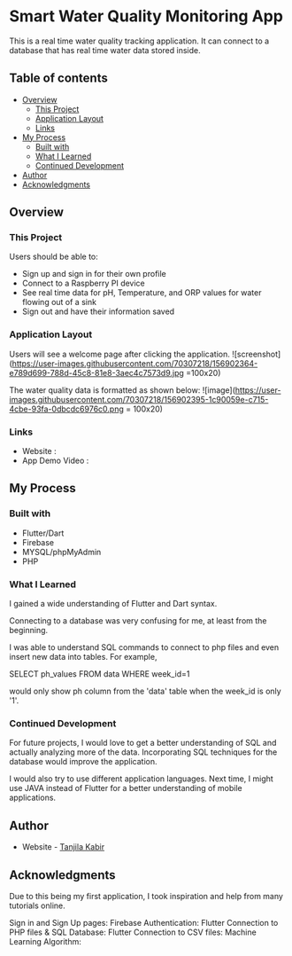 # Smart Water Quality Monitoring App

This is a real time water quality tracking application. It can connect to a database that has real time water data stored inside. 

## Table of contents

- [Overview](#overview)
  - [This Project](#this-project)
  - [Application Layout](#application-layout)
  - [Links](#links)
- [My Process](#my-process)
  - [Built with](#built-with)
  - [What I Learned](#what-i-learned)
  - [Continued Development](#continued-development)
- [Author](#author)
- [Acknowledgments](#acknowledgments)


## Overview

### This Project

Users should be able to:

- Sign up and sign in for their own profile
- Connect to a Raspberry PI device
- See real time data for pH, Temperature, and ORP values for water flowing out of a sink
- Sign out and have their information saved

### Application Layout

Users will see a welcome page after clicking the application. 
![screenshot](https://user-images.githubusercontent.com/70307218/156902364-e789d699-788d-45c8-81e8-3aec4c7573d9.jpg =100x20)

The water quality data is formatted as shown below:
![image](https://user-images.githubusercontent.com/70307218/156902395-1c90059e-c715-4cbe-93fa-0dbcdc6976c0.png = 100x20)


### Links

- Website : 
- App Demo Video : 

## My Process

### Built with

- Flutter/Dart
- Firebase
- MYSQL/phpMyAdmin
- PHP

### What I Learned

I gained a wide understanding of Flutter and Dart syntax. 

Connecting to a database was very confusing for me, at least from the beginning. 

I was able to understand SQL commands to connect to php files and even insert new data into tables.
For example,

SELECT ph_values FROM data
   WHERE week_id=1
   
would only show ph column from the 'data' table when the week_id is only '1'. 


### Continued Development

For future projects, I would love to get a better understanding of SQL and actually analyzing more of the data. Incorporating SQL techniques for the database would improve the application. 


I would also try to use different application languages. Next time, I might use JAVA instead of Flutter for a better understanding of mobile applications. 

## Author

- Website - [Tanjila Kabir](https://tanjilak.github.io/)

## Acknowledgments

Due to this being my first application, I took inspiration and help from many tutorials online.

Sign in and Sign Up pages: 
Firebase Authentication:
Flutter Connection to PHP files & SQL Database:
Flutter Connection to CSV files:
Machine Learning Algorithm: 


